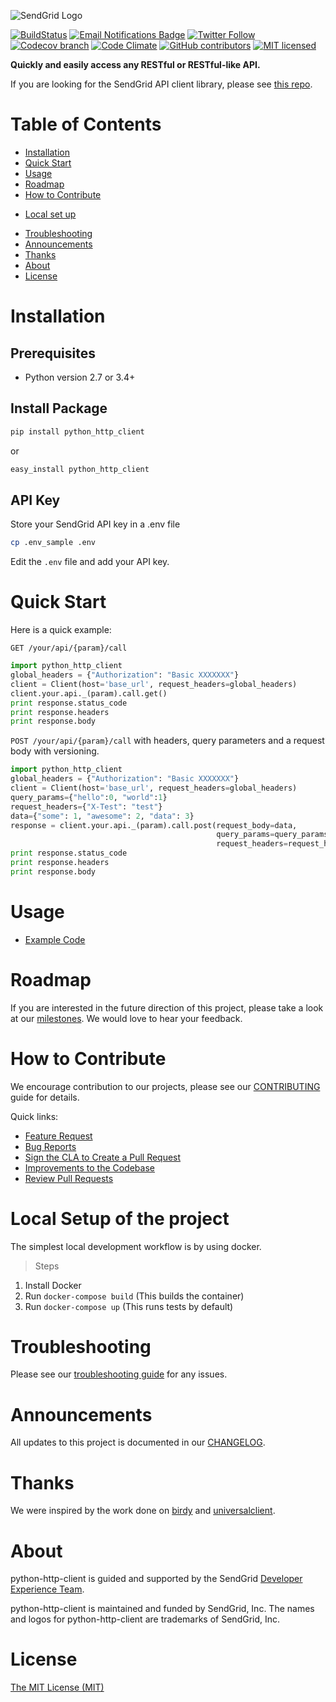![SendGrid Logo](https://uiux.s3.amazonaws.com/2016-logos/email-logo%402x.png)

[![BuildStatus](https://travis-ci.org/sendgrid/python-http-client.svg?branch=master)](https://travis-ci.org/sendgrid/python-http-client)
[![Email Notifications Badge](https://dx.sendgrid.com/badge/python)](https://dx.sendgrid.com/newsletter/python)
[![Twitter Follow](https://img.shields.io/twitter/follow/sendgrid.svg?style=social&label=Follow)](https://twitter.com/sendgrid)
[![Codecov branch](https://img.shields.io/codecov/c/github/sendgrid/python-http-client/master.svg?style=flat-square&label=Codecov+Coverage)](https://codecov.io/gh/sendgrid/python-http-client)
[![Code Climate](https://codeclimate.com/github/sendgrid/python-http-client/badges/gpa.svg)](https://codeclimate.com/github/sendgrid/python-http-client)
[![GitHub contributors](https://img.shields.io/github/contributors/sendgrid/python-http-client.svg)](https://github.com/sendgrid/python-http-client/graphs/contributors)
[![MIT licensed](https://img.shields.io/badge/license-MIT-blue.svg)](./LICENSE.txt)

**Quickly and easily access any RESTful or RESTful-like API.**

If you are looking for the SendGrid API client library, please see [this repo](https://github.com/sendgrid/sendgrid-python).

# Table of Contents

* [Installation](#installation)
* [Quick Start](#quick-start)
* [Usage](#usage)
* [Roadmap](#roadmap)
* [How to Contribute](#contribute)
- [Local set up](#local_setup)
* [Troubleshooting](#troubleshooting)
* [Announcements](#announcements)
* [Thanks](#thanks)
* [About](#about)
* [License](#license)

<a name="installation"></a>
# Installation

## Prerequisites

- Python version 2.7 or 3.4+

## Install Package

```bash
pip install python_http_client
```

or

```bash
easy_install python_http_client
```

## API Key

Store your SendGrid API key in a .env file

```bash
cp .env_sample .env
```

Edit the `.env` file and add your API key.

<a name="quick-start"></a>
# Quick Start

Here is a quick example:

`GET /your/api/{param}/call`

```python
import python_http_client
global_headers = {"Authorization": "Basic XXXXXXX"}
client = Client(host='base_url', request_headers=global_headers)
client.your.api._(param).call.get()
print response.status_code
print response.headers
print response.body
```

`POST /your/api/{param}/call` with headers, query parameters and a request body with versioning.

```python
import python_http_client
global_headers = {"Authorization": "Basic XXXXXXX"}
client = Client(host='base_url', request_headers=global_headers)
query_params={"hello":0, "world":1}
request_headers={"X-Test": "test"}
data={"some": 1, "awesome": 2, "data": 3}
response = client.your.api._(param).call.post(request_body=data,
                                              query_params=query_params,
                                              request_headers=request_headers)
print response.status_code
print response.headers
print response.body
```

<a name="usage"></a>
# Usage

- [Example Code](https://github.com/sendgrid/python-http-client/tree/master/examples)

<a name="roadmap"></a>
# Roadmap

If you are interested in the future direction of this project, please take a look at our [milestones](https://github.com/sendgrid/python-http-client/milestones). We would love to hear your feedback.

<a name="contribute"></a>
# How to Contribute

We encourage contribution to our projects, please see our [CONTRIBUTING](https://github.com/sendgrid/python-http-client/blob/master/CONTRIBUTING.md) guide for details.

Quick links:

- [Feature Request](https://github.com/sendgrid/python-http-client/blob/master/CONTRIBUTING.md#feature-request)
- [Bug Reports](https://github.com/sendgrid/python-http-client/blob/master/CONTRIBUTING.md#submit-a-bug-report)
- [Sign the CLA to Create a Pull Request](https://github.com/sendgrid/python-http-client/blob/master/CONTRIBUTING.md#cla)
- [Improvements to the Codebase](https://github.com/sendgrid/python-http-client/blob/master/CONTRIBUTING.md#improvements-to-the-codebase)
- [Review Pull Requests](https://github.com/sendgrid/python-http-client/blob/master/CONTRIBUTING.md#code-reviews)

<a name="local_setup"></a>

# Local Setup of the project

The simplest local development workflow is by using docker.

> Steps

1. Install Docker
2. Run `docker-compose build` (This builds the container)
3. Run `docker-compose up` (This runs tests by default)

<a name="troubleshooting"></a>
# Troubleshooting

Please see our [troubleshooting guide](https://github.com/sendgrid/python-http-client/blob/master/TROUBLESHOOTING.md) for any issues.

<a name="announcements"></a>
# Announcements

All updates to this project is documented in our [CHANGELOG](https://github.com/sendgrid/python-http-client/blob/master/CHANGELOG.md).

<a name="thanks"></a>
# Thanks

We were inspired by the work done on [birdy](https://github.com/inueni/birdy) and [universalclient](https://github.com/dgreisen/universalclient).

<a name="about"></a>
# About

python-http-client is guided and supported by the SendGrid [Developer Experience Team](mailto:dx@sendgrid.com).

python-http-client is maintained and funded by SendGrid, Inc. The names and logos for python-http-client are trademarks of SendGrid, Inc.

<a name="license"></a>
# License

[The MIT License (MIT)](LICENSE.txt)
